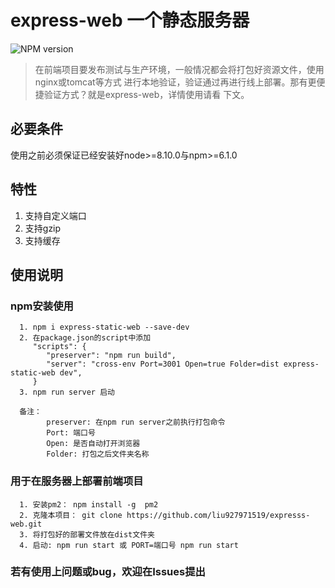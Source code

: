 # express-web 一个静态服务器

![NPM version](https://img.shields.io/badge/express----static----web-V%200.0.17-brightgreen.svg)

> 在前端项目要发布测试与生产环境，一般情况都会将打包好资源文件，使用nginx或tomcat等方式
进行本地验证，验证通过再进行线上部署。那有更便捷验证方式？就是express-web，详情使用请看
下文。

## 必要条件
使用之前必须保证已经安装好node>=8.10.0与npm>=6.1.0

## 特性
1. 支持自定义端口
2. 支持gzip
3. 支持缓存
 
## 使用说明
### npm安装使用
```
  1. npm i express-static-web --save-dev
  2. 在package.json的script中添加
     "scripts": {
        "preserver": "npm run build",
        "server": "cross-env Port=3001 Open=true Folder=dist express-static-web dev",
     }
  3. npm run server 启动
  
  备注： 
        preserver: 在npm run server之前执行打包命令
        Port: 端口号
        Open: 是否自动打开浏览器
        Folder: 打包之后文件夹名称
```

### 用于在服务器上部署前端项目
```
  1. 安装pm2： npm install -g  pm2
  2. 克隆本项目： git clone https://github.com/liu927971519/expresss-web.git
  3. 将打包好的部署文件放在dist文件夹
  4. 启动: npm run start 或 PORT=端口号 npm run start
```

### 若有使用上问题或bug，欢迎在Issues提出

